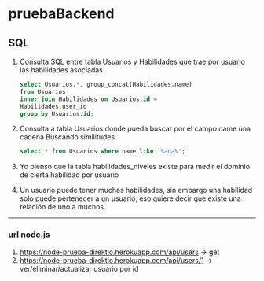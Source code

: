 # pruebaBackend
## SQL
1. Consulta SQL entre tabla Usuarios y Habilidades que trae por usuario las habilidades asociadas
    ``` sql 
    select Usuarios.*, group_concat(Habilidades.name) 
    from Usuarios 
    inner join Habilidades on Usuarios.id =
    Habilidades.user_id 
    group by Usuarios.id;
    ```

2. Consulta a tabla Usuarios donde pueda buscar por el campo name una cadena Buscando similitudes
    ``` sql
    select * from Usuarios where name like '%ana%';
    ```
    
3. Yo pienso que la tabla habilidades_niveles existe para medir el dominio de cierta habilidad por usuario
4. Un usuario puede tener muchas habilidades, sin embargo una habilidad solo puede pertenecer a un usuario, eso quiere decir que existe una relación de uno a muchos. 

---
### url node.js
1. https://node-prueba-direktio.herokuapp.com/api/users -> get
2. https://node-prueba-direktio.herokuapp.com/api/users/1 -> ver/eliminar/actualizar usuario por id
